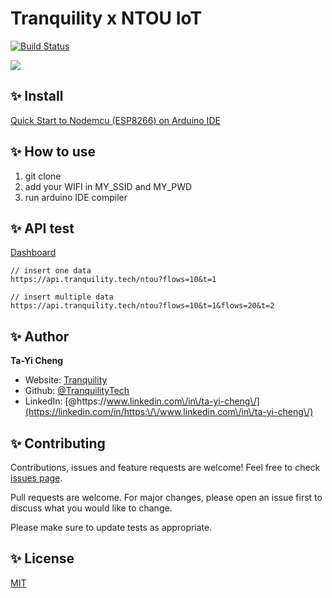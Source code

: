 # Tranquility x NTOU IoT

[![Build Status](https://travis-ci.org/michalsnik/aos.svg?branch=master)](https://travis-ci.org/michalsnik/aos)

![](https://i.imgur.com/1qc7aIg.png)

## ✨ Install
[Quick Start to Nodemcu (ESP8266) on Arduino IDE](https://www.instructables.com/id/Quick-Start-to-Nodemcu-ESP8266-on-Arduino-IDE/)

## ✨ How to use

1) git clone
2) add your WIFI in MY_SSID and MY_PWD
3) run arduino IDE compiler

## ✨ API test
[Dashboard](https://www.tranquility.tech/project/ntou)

```
// insert one data
https://api.tranquility.tech/ntou?flows=10&t=1

// insert multiple data
https://api.tranquility.tech/ntou?flows=10&t=1&flows=20&t=2
```

## ✨ Author

**Ta-Yi Cheng**

* Website: [Tranquility](https://www.tranquility.tech/)
* Github: [@TranquilityTech](https://github.com/TranquilityTech)
* LinkedIn: [@https:\/\/www.linkedin.com\/in\/ta-yi-cheng\/](https://linkedin.com/in/https:\/\/www.linkedin.com\/in\/ta-yi-cheng\/)

## ✨ Contributing

Contributions, issues and feature requests are welcome! Feel free to check [issues page](https://www.tranquility.tech/).


Pull requests are welcome. For major changes, please open an issue first to discuss what you would like to change.

Please make sure to update tests as appropriate.

## ✨ License
[MIT](https://choosealicense.com/licenses/mit/)
